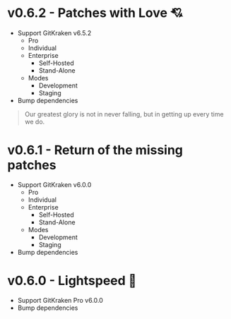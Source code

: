 # v0.6.2 - Patches with Love :cupid:

- Support GitKraken v6.5.2
  - Pro
  - Individual
  - Enterprise
    - Self-Hosted
    - Stand-Alone
  - Modes
    - Development
    - Staging
- Bump dependencies

> Our greatest glory is not in never falling, but in getting up every time we do.

# v0.6.1 - Return of the missing patches

- Support GitKraken v6.0.0
  - Pro
  - Individual
  - Enterprise
    - Self-Hosted
    - Stand-Alone
  - Modes
    - Development
    - Staging
- Bump dependencies

# v0.6.0 - Lightspeed :rocket:

- Support GitKraken Pro v6.0.0
- Bump dependencies
